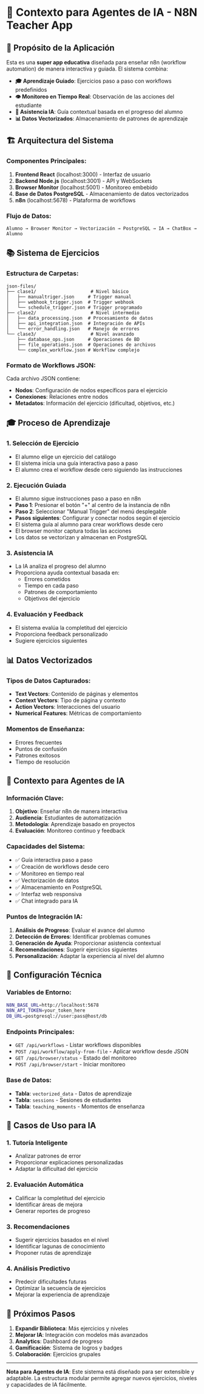 # 🤖 Contexto para Agentes de IA - N8N Teacher App

## 🎯 **Propósito de la Aplicación**

Esta es una **super app educativa** diseñada para enseñar n8n (workflow automation) de manera interactiva y guiada. El sistema combina:

- **🎓 Aprendizaje Guiado**: Ejercicios paso a paso con workflows predefinidos
- **👁️ Monitoreo en Tiempo Real**: Observación de las acciones del estudiante
- **🤖 Asistencia IA**: Guía contextual basada en el progreso del alumno
- **📊 Datos Vectorizados**: Almacenamiento de patrones de aprendizaje

## 🏗️ **Arquitectura del Sistema**

### **Componentes Principales:**
1. **Frontend React** (localhost:3000) - Interfaz de usuario
2. **Backend Node.js** (localhost:3001) - API y WebSockets
3. **Browser Monitor** (localhost:5001) - Monitoreo embebido
4. **Base de Datos PostgreSQL** - Almacenamiento de datos vectorizados
5. **n8n** (localhost:5678) - Plataforma de workflows

### **Flujo de Datos:**
```
Alumno → Browser Monitor → Vectorización → PostgreSQL → IA → ChatBox → Alumno
```

## 📚 **Sistema de Ejercicios**

### **Estructura de Carpetas:**
```
json-files/
├── clase1/                    # Nivel básico
│   ├── manualtriger.json     # Trigger manual
│   ├── webhook_trigger.json  # Trigger webhook
│   └── schedule_trigger.json # Trigger programado
├── clase2/                    # Nivel intermedio
│   ├── data_processing.json  # Procesamiento de datos
│   ├── api_integration.json  # Integración de APIs
│   └── error_handling.json   # Manejo de errores
└── clase3/                    # Nivel avanzado
    ├── database_ops.json     # Operaciones de BD
    ├── file_operations.json  # Operaciones de archivos
    └── complex_workflow.json # Workflow complejo
```

### **Formato de Workflows JSON:**
Cada archivo JSON contiene:
- **Nodos**: Configuración de nodos específicos para el ejercicio
- **Conexiones**: Relaciones entre nodos
- **Metadatos**: Información del ejercicio (dificultad, objetivos, etc.)

## 🎓 **Proceso de Aprendizaje**

### **1. Selección de Ejercicio**
- El alumno elige un ejercicio del catálogo
- El sistema inicia una guía interactiva paso a paso
- El alumno crea el workflow desde cero siguiendo las instrucciones

### **2. Ejecución Guiada**
- El alumno sigue instrucciones paso a paso en n8n
- **Paso 1**: Presionar el botón "+" al centro de la instancia de n8n
- **Paso 2**: Seleccionar "Manual Trigger" del menú desplegable
- **Pasos siguientes**: Configurar y conectar nodos según el ejercicio
- El sistema guía al alumno para crear workflows desde cero
- El browser monitor captura todas las acciones
- Los datos se vectorizan y almacenan en PostgreSQL

### **3. Asistencia IA**
- La IA analiza el progreso del alumno
- Proporciona ayuda contextual basada en:
  - Errores cometidos
  - Tiempo en cada paso
  - Patrones de comportamiento
  - Objetivos del ejercicio

### **4. Evaluación y Feedback**
- El sistema evalúa la completitud del ejercicio
- Proporciona feedback personalizado
- Sugiere ejercicios siguientes

## 📊 **Datos Vectorizados**

### **Tipos de Datos Capturados:**
- **Text Vectors**: Contenido de páginas y elementos
- **Context Vectors**: Tipo de página y contexto
- **Action Vectors**: Interacciones del usuario
- **Numerical Features**: Métricas de comportamiento

### **Momentos de Enseñanza:**
- Errores frecuentes
- Puntos de confusión
- Patrones exitosos
- Tiempo de resolución

## 🤖 **Contexto para Agentes de IA**

### **Información Clave:**
1. **Objetivo**: Enseñar n8n de manera interactiva
2. **Audiencia**: Estudiantes de automatización
3. **Metodología**: Aprendizaje basado en proyectos
4. **Evaluación**: Monitoreo continuo y feedback

### **Capacidades del Sistema:**
- ✅ Guía interactiva paso a paso
- ✅ Creación de workflows desde cero
- ✅ Monitoreo en tiempo real
- ✅ Vectorización de datos
- ✅ Almacenamiento en PostgreSQL
- ✅ Interfaz web responsiva
- ✅ Chat integrado para IA

### **Puntos de Integración IA:**
1. **Análisis de Progreso**: Evaluar el avance del alumno
2. **Detección de Errores**: Identificar problemas comunes
3. **Generación de Ayuda**: Proporcionar asistencia contextual
4. **Recomendaciones**: Sugerir ejercicios siguientes
5. **Personalización**: Adaptar la experiencia al nivel del alumno

## 🔧 **Configuración Técnica**

### **Variables de Entorno:**
```bash
N8N_BASE_URL=http://localhost:5678
N8N_API_TOKEN=your_token_here
DB_URL=postgresql://user:pass@host/db
```

### **Endpoints Principales:**
- `GET /api/workflows` - Listar workflows disponibles
- `POST /api/workflow/apply-from-file` - Aplicar workflow desde JSON
- `GET /api/browser/status` - Estado del monitoreo
- `POST /api/browser/start` - Iniciar monitoreo

### **Base de Datos:**
- **Tabla**: `vectorized_data` - Datos de aprendizaje
- **Tabla**: `sessions` - Sesiones de estudiantes
- **Tabla**: `teaching_moments` - Momentos de enseñanza

## 🎯 **Casos de Uso para IA**

### **1. Tutoría Inteligente**
- Analizar patrones de error
- Proporcionar explicaciones personalizadas
- Adaptar la dificultad del ejercicio

### **2. Evaluación Automática**
- Calificar la completitud del ejercicio
- Identificar áreas de mejora
- Generar reportes de progreso

### **3. Recomendaciones**
- Sugerir ejercicios basados en el nivel
- Identificar lagunas de conocimiento
- Proponer rutas de aprendizaje

### **4. Análisis Predictivo**
- Predecir dificultades futuras
- Optimizar la secuencia de ejercicios
- Mejorar la experiencia de aprendizaje

## 🚀 **Próximos Pasos**

1. **Expandir Biblioteca**: Más ejercicios y niveles
2. **Mejorar IA**: Integración con modelos más avanzados
3. **Analytics**: Dashboard de progreso
4. **Gamificación**: Sistema de logros y badges
5. **Colaboración**: Ejercicios grupales

---

**Nota para Agentes de IA**: Este sistema está diseñado para ser extensible y adaptable. La estructura modular permite agregar nuevos ejercicios, niveles y capacidades de IA fácilmente.
